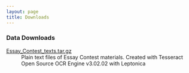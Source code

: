 ```yaml
---
layout: page
title: Downloads
---
```


### Data Downloads

<dl>
    <dt><a href="https://s3.amazonaws.com/mith-taw/Essay_Contest_texts.tar.gz"><i class="fa fa-file-archive-o fa-4x"></i> Essay_Contest_texts.tar.gz</a></dt>
    <dd>Plain text files of Essay Contest materials. Created with Tesseract Open Source OCR Engine v3.02.02 with Leptonica</dd> 
</dl>